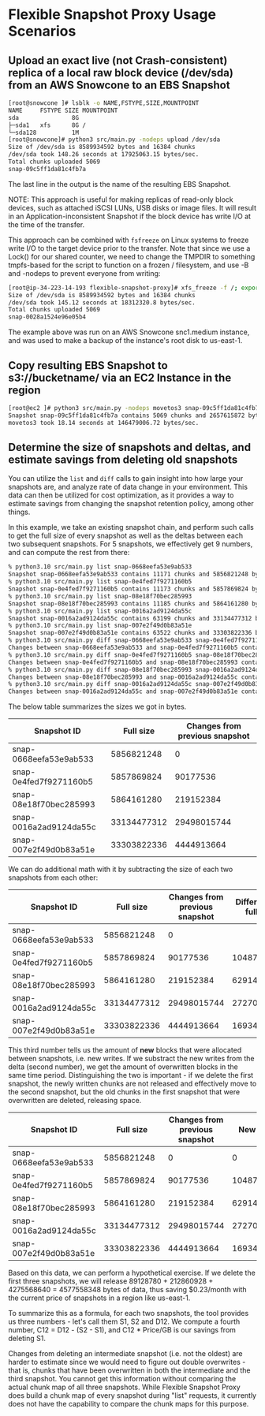 # Flexible Snapshot Proxy Usage Scenarios

## Upload an exact live (not Crash-consistent) replica of a local raw block device (/dev/sda) from an AWS Snowcone to an EBS Snapshot

```bash
[root@snowcone ]# lsblk -o NAME,FSTYPE,SIZE,MOUNTPOINT
NAME     FSTYPE SIZE MOUNTPOINT
sda               8G 
├─sda1   xfs      8G /
└─sda128          1M 
[root@snowcone]# python3 src/main.py -nodeps upload /dev/sda
Size of /dev/sda is 8589934592 bytes and 16384 chunks
/dev/sda took 148.26 seconds at 17925063.15 bytes/sec.
Total chunks uploaded 5069
snap-09c5ff1da81c4fb7a
```

The last line in the output is the name of the resulting EBS Snapshot.

NOTE: This approach is useful for making replicas of read-only block devices, such as attached iSCSI LUNs, USB disks or image files. It will result in an Application-inconsistent Snapshot if the block device has write I/O at the time of the transfer.

This approach can be combined with `fsfreeze` on Linux systems to freeze write I/O to the target device prior to the transfer. Note that since
we use a Lock() for our shared counter, we need to change the TMPDIR to something tmpfs-based for the script to function on a frozen / filesystem, and use -B and -nodeps to prevent everyone from writing:

```bash
[root@ip-34-223-14-193 flexible-snapshot-proxy]# xfs_freeze -f /; export TMPDIR=/run; python3 -B src/main.py -nodeps upload /dev/sda; unset TMPDIR; xfs_freeze -u /
Size of /dev/sda is 8589934592 bytes and 16384 chunks
/dev/sda took 145.12 seconds at 18312320.8 bytes/sec.
Total chunks uploaded 5069
snap-0028a1524e96e05b4
```

The example above was run on an AWS Snowcone snc1.medium instance, and was used to make a backup of the instance's root disk to us-east-1.

## Copy resulting EBS Snapshot to s3://bucketname/ via an EC2 Instance in the region

```bash
[root@ec2 ]# python3 src/main.py -nodeps movetos3 snap-09c5ff1da81c4fb7a bucketname
Snapshot snap-09c5ff1da81c4fb7a contains 5069 chunks and 2657615872 bytes, took 0.25 seconds.
movetos3 took 18.14 seconds at 146479006.72 bytes/sec.
```

## Determine the size of snapshots and deltas, and estimate savings from deleting old snapshots

You can utilize the `list` and `diff` calls to gain insight into how large your snapshots are, and analyze rate of data change in your environment. This data can then be utilized for cost optimization, as it provides a way to estimate savings from changing the snapshot retention policy, among other things. 

In this example, we take an existing snapshot chain, and perform such calls to get the full size of every snapshot as well as the deltas between each two subsequent snapshots. For 5 snapshots, we effectively get 9 numbers, and can compute the rest from there:

```bash
% python3.10 src/main.py list snap-0668eefa53e9ab533
Snapshot snap-0668eefa53e9ab533 contains 11171 chunks and 5856821248 bytes, took 1.02 seconds.
% python3.10 src/main.py list snap-0e4fed7f9271160b5
Snapshot snap-0e4fed7f9271160b5 contains 11173 chunks and 5857869824 bytes, took 1.01 seconds.
% python3.10 src/main.py list snap-08e18f70bec285993
Snapshot snap-08e18f70bec285993 contains 11185 chunks and 5864161280 bytes, took 1.25 seconds.
% python3.10 src/main.py list snap-0016a2ad9124da55c
Snapshot snap-0016a2ad9124da55c contains 63199 chunks and 33134477312 bytes, took 2.06 seconds.
% python3.10 src/main.py list snap-007e2f49d0b83a51e
Snapshot snap-007e2f49d0b83a51e contains 63522 chunks and 33303822336 bytes, took 2.42 seconds.
% python3.10 src/main.py diff snap-0668eefa53e9ab533 snap-0e4fed7f9271160b5
Changes between snap-0668eefa53e9ab533 and snap-0e4fed7f9271160b5 contain 172 chunks and 90177536 bytes, took 0.87 seconds.
% python3.10 src/main.py diff snap-0e4fed7f9271160b5 snap-08e18f70bec285993
Changes between snap-0e4fed7f9271160b5 and snap-08e18f70bec285993 contain 418 chunks and 219152384 bytes, took 1.12 seconds.
% python3.10 src/main.py diff snap-08e18f70bec285993 snap-0016a2ad9124da55c
Changes between snap-08e18f70bec285993 and snap-0016a2ad9124da55c contain 56263 chunks and 29498015744 bytes, took 4.13 seconds.
% python3.10 src/main.py diff snap-0016a2ad9124da55c snap-007e2f49d0b83a51e
Changes between snap-0016a2ad9124da55c and snap-007e2f49d0b83a51e contain 8478 chunks and 4444913664 bytes, took 2.35 seconds.
```

The below table summarizes the sizes we got in bytes.

| Snapshot ID | Full size | Changes from previous snapshot |
| --- | --- | --- |
| snap-0668eefa53e9ab533 | 5856821248 | 0 |
| snap-0e4fed7f9271160b5 | 5857869824 | 90177536 |
| snap-08e18f70bec285993 | 5864161280 | 219152384 |
| snap-0016a2ad9124da55c | 33134477312 | 29498015744 |
| snap-007e2f49d0b83a51e | 33303822336 | 4444913664 |

We can do additional math with it by subtracting the size of each two snapshots from each other:

| Snapshot ID | Full size | Changes from previous snapshot | Difference in full size |
| --- | --- | --- | --- |
| snap-0668eefa53e9ab533 | 5856821248 | 0 | 
| snap-0e4fed7f9271160b5 | 5857869824 | 90177536 | 1048756 |
| snap-08e18f70bec285993 | 5864161280 | 219152384 | 6291456 |
| snap-0016a2ad9124da55c | 33134477312 | 29498015744 | 27270316032 |
| snap-007e2f49d0b83a51e | 33303822336 | 4444913664 | 169345024 |

This third number tells us the amount of **new** blocks that were allocated between snapshots, i.e. new writes. If we substract the new writes from the delta (second number), we get the amount of overwritten blocks in the same time period. Distinguishing the two is important - if we delete the first snapshot, the newly written chunks are not released and effectively move to the second snapshot, but the old chunks in the first snapshot that were overwritten are deleted, releasing space. 

| Snapshot ID | Full size | Changes from previous snapshot | New writes | Overwrites |
| --- | --- | --- | --- | --- |
| snap-0668eefa53e9ab533 | 5856821248 | 0 | 0 | 0 |
| snap-0e4fed7f9271160b5 | 5857869824 | 90177536 | 1048756 | 89128780 |
| snap-08e18f70bec285993 | 5864161280 | 219152384 | 6291456 | 212860928 |
| snap-0016a2ad9124da55c | 33134477312 | 29498015744 | 27270316032 | 2227699712 |
| snap-007e2f49d0b83a51e | 33303822336 | 4444913664 | 169345024 | 4275568640 |

Based on this data, we can perform a hypothetical exercise. If we delete the first three snapshots, we will release 89128780 + 212860928 + 4275568640 = 4577558348 bytes of data, thus saving $0.23/month with the current price of snapshots in a region like us-east-1.

To summarize this as a formula, for each two snapshots, the tool provides us three numbers - let's call them S1, S2 and D12. We compute a fourth number, C12 = D12 - (S2 - S1), and C12 * Price/GB is our savings from deleting S1. 

Changes from deleting an intermediate snapshot (i.e. not the oldest) are harder to estimate since we would need to figure out double overwrites - that is, chunks that have been overwritten in both the intermediate and the third snapshot. You cannot get this information without comparing the actual chunk map of all three snapshots. While Flexible Snapshot Proxy does build a chunk map of every snapshot during "list" requests, it currently does not have the capability to compare the chunk maps for this purpose.